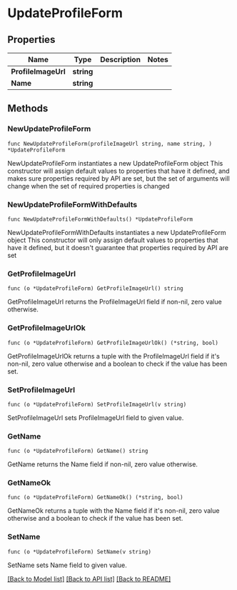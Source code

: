 # UpdateProfileForm

## Properties

Name | Type | Description | Notes
------------ | ------------- | ------------- | -------------
**ProfileImageUrl** | **string** |  | 
**Name** | **string** |  | 

## Methods

### NewUpdateProfileForm

`func NewUpdateProfileForm(profileImageUrl string, name string, ) *UpdateProfileForm`

NewUpdateProfileForm instantiates a new UpdateProfileForm object
This constructor will assign default values to properties that have it defined,
and makes sure properties required by API are set, but the set of arguments
will change when the set of required properties is changed

### NewUpdateProfileFormWithDefaults

`func NewUpdateProfileFormWithDefaults() *UpdateProfileForm`

NewUpdateProfileFormWithDefaults instantiates a new UpdateProfileForm object
This constructor will only assign default values to properties that have it defined,
but it doesn't guarantee that properties required by API are set

### GetProfileImageUrl

`func (o *UpdateProfileForm) GetProfileImageUrl() string`

GetProfileImageUrl returns the ProfileImageUrl field if non-nil, zero value otherwise.

### GetProfileImageUrlOk

`func (o *UpdateProfileForm) GetProfileImageUrlOk() (*string, bool)`

GetProfileImageUrlOk returns a tuple with the ProfileImageUrl field if it's non-nil, zero value otherwise
and a boolean to check if the value has been set.

### SetProfileImageUrl

`func (o *UpdateProfileForm) SetProfileImageUrl(v string)`

SetProfileImageUrl sets ProfileImageUrl field to given value.


### GetName

`func (o *UpdateProfileForm) GetName() string`

GetName returns the Name field if non-nil, zero value otherwise.

### GetNameOk

`func (o *UpdateProfileForm) GetNameOk() (*string, bool)`

GetNameOk returns a tuple with the Name field if it's non-nil, zero value otherwise
and a boolean to check if the value has been set.

### SetName

`func (o *UpdateProfileForm) SetName(v string)`

SetName sets Name field to given value.



[[Back to Model list]](../README.md#documentation-for-models) [[Back to API list]](../README.md#documentation-for-api-endpoints) [[Back to README]](../README.md)


